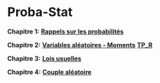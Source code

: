 # Proba-Stat

__Chapitre 1:__ [__Rappels sur les probabilités__](https://github.com/Hamrita/Proba-Stat/blob/main/Chap1/Proba_Stat_Chap1.pdf)

__Chapitre 2:__ [__Variables aléatoires - Moments__](https://github.com/Hamrita/Proba-Stat/blob/main/Chap%202/Proba_Stat_Chap2.pdf)   [__TP_R__](https://github.com/Hamrita/Proba-Stat/blob/main/S%C3%A9ance1.ipynb)

__Chapitre 3:__ [__Lois usuelles__]()

__Chapitre 4:__ [__Couple aléatoire__]()

